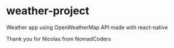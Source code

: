 # weather-project
Weather app using OpenWeatherMap API made with react-native

Thank you for Nicolas from NomadCoders
